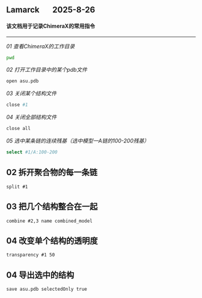 ## Lamarck &nbsp; &nbsp; &nbsp; 2025-8-26
#### 该文档用于记录ChimeraX的常用指令
---

*01  查看ChimeraX的工作目录*
```bash
pwd
```

*02  打开工作目录中的某个pdb文件*
```bash
open asu.pdb
```

*03  关闭某个结构文件*
```bash
close #1
```

*04  关闭全部结构文件*
```bash
close all
```

*05  选中某条链的连续残基（选中模型一A链的100-200残基）*
```bash
select #1/A:100-200
```




## 02 拆开聚合物的每一条链
```
split #1
```

## 03 把几个结构整合在一起
```
combine #2,3 name combined_model
```

## 04 改变单个结构的透明度
```
transparency #1 50
```

## 04 导出选中的结构
```
save asu.pdb selectedOnly true
```


